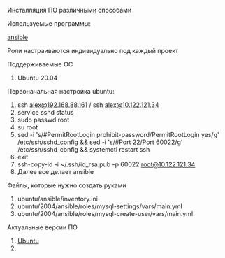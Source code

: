 Инсталляция ПО различными способами

Используемые программы:

[ansible](https://github.com/ansible/ansible/tags)

Роли настраиваются индивидуально под каждый проект

Поддерживаемые OC

1. Ubuntu 20.04

Первоначальная настройка ubuntu:

1. ssh alex@192.168.88.161 / ssh alex@10.122.121.34
2. service sshd status
3. sudo passwd root
4. su root
5. sed -i 's/#PermitRootLogin prohibit-password/PermitRootLogin yes/g' /etc/ssh/sshd_config && sed -i 's/#Port 22/Port 60022/g' /etc/ssh/sshd_config && systemctl restart ssh
6. exit
7. ssh-copy-id -i ~/.ssh/id_rsa.pub -p 60022 root@10.122.121.34
8. Далее все делает ansible

Файлы, которые нужно создать руками
1. ubuntu/ansible/inventory.ini
2. ubuntu/2004/ansible/roles/mysql-settings/vars/main.yml
3. ubuntu/2004/ansible/roles/mysql-create-user/vars/main.yml

Актуальные версии ПО

1. [Ubuntu](https://en.wikipedia.org/wiki/Ubuntu_version_history)
2. 